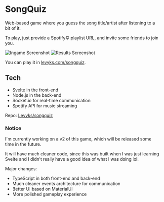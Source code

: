 # SongQuiz

Web-based game where you guess the song title/artist after listening to a bit of it.

To play, just provide a Spotify© playlist URL, and invite some friends to join you.

![Ingame Screenshot](https://i.imgur.com/tE8MaOk.png)
![Results Screenshot](https://i.imgur.com/ktrEwyI.png)

You can play it in [levyks.com/songquiz](https://levyks.com/songquiz).

## Tech

- Svelte in the front-end
- Node.js in the back-end
- Socket.io for real-time communication
- Spotify API for music streaming

Repo:
[Levyks/songquiz](https://github.com/Levyks/songquiz)

### Notice
I'm currently working on a v2 of this game, which will be released some time in the future.

It will have much cleaner code, since this was built when I was just learning Svelte and I didn't really have a good idea of what I was doing lol.

Major changes:
- TypeScript in both front-end and back-end
- Much cleaner events architecture for communication
- Better UI based on MaterialUI
- More polished gameplay experience